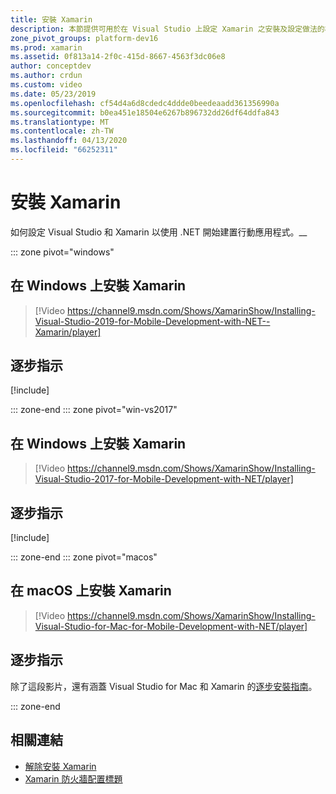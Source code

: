 ```yaml
---
title: 安裝 Xamarin
description: 本節提供可用於在 Visual Studio 上設定 Xamarin 之安裝及設定做法的概觀。
zone_pivot_groups: platform-dev16
ms.prod: xamarin
ms.assetid: 0f813a14-2f0c-415d-8667-4563f3dc06e8
author: conceptdev
ms.author: crdun
ms.custom: video
ms.date: 05/23/2019
ms.openlocfilehash: cf54d4a6d8cdedc4ddde0beedeaadd361356990a
ms.sourcegitcommit: b0ea451e18504e6267b896732dd26df64ddfa843
ms.translationtype: MT
ms.contentlocale: zh-TW
ms.lasthandoff: 04/13/2020
ms.locfileid: "66252311"
---
```

# <a name="installing-xamarin"></a>安裝 Xamarin

如何設定 Visual Studio 和 Xamarin 以使用 .NET 開始建置行動應用程式。__

::: zone pivot="windows"

## <a name="installing-xamarin-on-windows"></a>在 Windows 上安裝 Xamarin

> [!Video https://channel9.msdn.com/Shows/XamarinShow/Installing-Visual-Studio-2019-for-Mobile-Development-with-NET--Xamarin/player]

## <a name="step-by-step-instructions"></a>逐步指示

[!include[](~/cross-platform/includes/install-xamarin-windows-2019.md)]

::: zone-end
::: zone pivot="win-vs2017"

## <a name="installing-xamarin-on-windows"></a>在 Windows 上安裝 Xamarin

> [!Video https://channel9.msdn.com/Shows/XamarinShow/Installing-Visual-Studio-2017-for-Mobile-Development-with-NET/player]

## <a name="step-by-step-instructions"></a>逐步指示

[!include[](~/cross-platform/includes/install-xamarin-windows.md)]

::: zone-end
::: zone pivot="macos"

## <a name="installing-xamarin-on-macos"></a>在 macOS 上安裝 Xamarin

> [!Video https://channel9.msdn.com/Shows/XamarinShow/Installing-Visual-Studio-for-Mac-for-Mobile-Development-with-NET/player]

## <a name="step-by-step-instructions"></a>逐步指示

除了這段影片，還有涵蓋 Visual Studio for Mac 和 Xamarin 的[逐步安裝指南](/visualstudio/mac/installation/)。

::: zone-end

## <a name="related-links"></a>相關連結

- [解除安裝 Xamarin](~/get-started/installation/uninstalling-xamarin.md)
- [Xamarin 防火牆配置標題](firewall.md)
